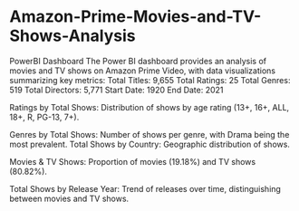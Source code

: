 # Amazon-Prime-Movies-and-TV-Shows-Analysis
PowerBI Dashboard
The Power BI dashboard provides an analysis of movies and TV shows on Amazon Prime Video, with data visualizations summarizing key metrics:
Total Titles: 9,655
Total Ratings: 25
Total Genres: 519
Total Directors: 5,771
Start Date: 1920
End Date: 2021

Ratings by Total Shows: Distribution of shows by age rating (13+, 16+, ALL, 18+, R, PG-13, 7+).

Genres by Total Shows: Number of shows per genre, with Drama being the most prevalent.
Total Shows by Country: Geographic distribution of shows.

Movies & TV Shows: Proportion of movies (19.18%) and TV shows (80.82%).

Total Shows by Release Year: Trend of releases over time, distinguishing between movies and TV shows.
